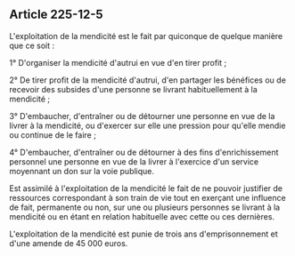Article 225-12-5
----
L'exploitation de la mendicité est le fait par quiconque de quelque manière que
ce soit :

1° D'organiser la mendicité d'autrui en vue d'en tirer profit ;

2° De tirer profit de la mendicité d'autrui, d'en partager les bénéfices ou de
recevoir des subsides d'une personne se livrant habituellement à la mendicité ;

3° D'embaucher, d'entraîner ou de détourner une personne en vue de la livrer à
la mendicité, ou d'exercer sur elle une pression pour qu'elle mendie ou continue
de le faire ;

4° D'embaucher, d'entraîner ou de détourner à des fins d'enrichissement
personnel une personne en vue de la livrer à l'exercice d'un service moyennant
un don sur la voie publique.

Est assimilé à l'exploitation de la mendicité le fait de ne pouvoir justifier de
ressources correspondant à son train de vie tout en exerçant une influence de
fait, permanente ou non, sur une ou plusieurs personnes se livrant à la
mendicité ou en étant en relation habituelle avec cette ou ces dernières.

L'exploitation de la mendicité est punie de trois ans d'emprisonnement et d'une
amende de 45 000 euros.
